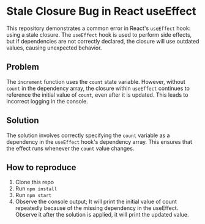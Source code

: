 # Stale Closure Bug in React useEffect

This repository demonstrates a common error in React's `useEffect` hook: using a stale closure.  The `useEffect` hook is used to perform side effects, but if dependencies are not correctly declared, the closure will use outdated values, causing unexpected behavior.

## Problem
The `increment` function uses the `count` state variable.  However, without `count` in the dependency array, the closure within `useEffect` continues to reference the initial value of `count`, even after it is updated.  This leads to incorrect logging in the console.

## Solution
The solution involves correctly specifying the `count` variable as a dependency in the `useEffect` hook's dependency array. This ensures that the effect runs whenever the `count` value changes.

## How to reproduce
1. Clone this repo
2. Run `npm install`
3. Run `npm start`
4. Observe the console output; It will print the initial value of count repeatedly because of the missing dependency in the useEffect. Observe it after the solution is applied, it will print the updated value.
